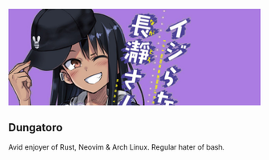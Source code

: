 ![banner thing](banner.png)

## Dungatoro
Avid enjoyer of Rust, Neovim & Arch Linux. 
Regular hater of bash.
 
